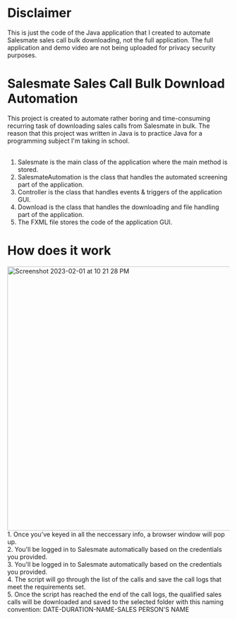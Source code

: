 # Disclaimer

This is just the code of the Java application that I created to automate Salesmate sales call bulk downloading, not the full application. The full application and demo video are not being uploaded for privacy security purposes. 

# Salesmate Sales Call Bulk Download Automation

This project is created to automate rather boring and time-consuming recurring task of downloading sales calls from Salesmate in bulk. The reason that this project was written in Java is to practice Java for a programming subject I'm taking in school.<br /><br />

1. Salesmate is the main class of the application where the main method is stored.<br />
2. SalesmateAutomation is the class that handles the automated screening part of the application.<br />
3. Controller is the class that handles events & triggers of the application GUI.<br />
4. Download is the class that handles the downloading and file handling part of the application.<br />
5. The FXML file stores the code of the application GUI.

# How does it work

<img width="598" alt="Screenshot 2023-02-01 at 10 21 28 PM" src="https://user-images.githubusercontent.com/92936025/216068652-048b5e0e-3d4c-41e5-a82d-e3d6750b9cdd.png">
1. Once you've keyed in all the neccessary info, a browser window will pop up.<br />
2. You'll be logged in to Salesmate automatically based on the credentials you provided.<br />
3. You'll be logged in to Salesmate automatically based on the credentials you provided.<br />
4. The script will go through the list of the calls and save the call logs that meet the requirements set.<br />
5. Once the script has reached the end of the call logs, the qualified sales calls will be downloaded and saved to the selected folder with this naming convention: DATE-DURATION-NAME-SALES PERSON'S NAME


